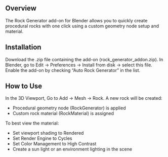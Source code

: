 ## **Overview**

The Rock Generator add-on for Blender allows you to quickly create procedural rocks with one click using a custom geometry node setup and material.

## **Installation**

Download the .zip file containing the add-on (rock_generator_addon.zip).
In Blender, go to Edit -> Preferences -> Install from disk -> select this file. 
Enable the add-on by checking “Auto Rock Generator” in the list.

## **How to Use**

In the 3D Viewport, Go to Add → Mesh → Rock.
A new rock will be created:
- Procedural geometry node (RockGenerator) is applied
- Custom rock material (RockMaterial) is assigned

To best view the material:
- Set viewport shading to Rendered
- Set Render Engine to Cycles
- Set Color Management to High Contrast
- Create a sun light or an environment lighting in the scene
